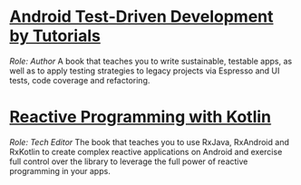 # [Android Test-Driven Development by Tutorials](https://store.raywenderlich.com/products/android-test-driven-development-by-tutorials)
_Role: Author_
A book that teaches you to write sustainable, testable apps, as well as to apply testing strategies to legacy projects via Espresso and UI tests, code coverage and refactoring.

# [Reactive Programming with Kotlin](https://store.raywenderlich.com/products/reactive-programming-with-kotlin)
_Role: Tech Editor_
The book that teaches you to use RxJava, RxAndroid and RxKotlin to create complex reactive applications on Android and exercise full control over the library to leverage the full power of reactive programming in your apps.
